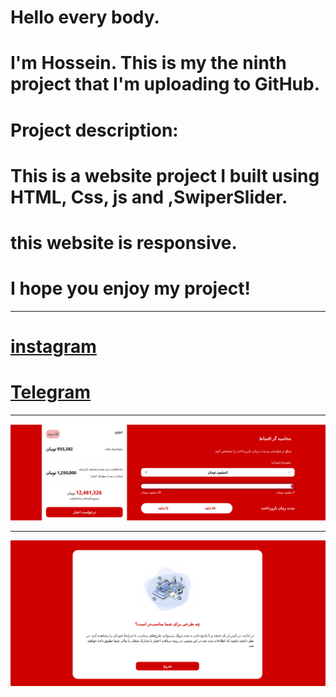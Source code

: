 # Hello every body. 
# I'm Hossein. This is my  the ninth project that I'm uploading to GitHub.
# Project description:
# This is a website project I built using HTML, Css, js and ,SwiperSlider.
# this website is responsive.
# I hope you enjoy my project!

***


# [instagram](https://www.instagram.com/debugger__p?igsh=emoxYzhjcnN1a2x6)
#  [Telegram](https://t.me/Debugger0)

***
	 
![](https://github.com/HosseinMolazem/azkivam/blob/master/img/img1o.png)


***

![](https://github.com/HosseinMolazem/azkivam/blob/master/img/img2o.png)
